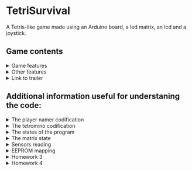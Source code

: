 # TetriSurvival

A Tetris-like game made using an Arduino board, a led matrix, an lcd and a joystick.

## Game contents

<details>
<summary>Game features</summary>
<br>
The purpose of the game is to accumulate as many points as you can while you survive as many levels as posible. Each level has a duration that you have to survive. If you lose a level you lose one heart. You lose the game if you have no hearts left.
This game has:
  
• 3 difficulties
  
• multiple levels, each harder than the last one
  
• points gained by taking risks: you get more points for completing more lines at the same time.
</details>

<details>
<summary>Other features</summary>
<br>
Game has the following features, besides the gameplay:
  
• input player name
  
• save your score
  
• brightness settings

• inverting x and y axis

• highscores saved in EEPROM

• new players tips

• credits
</details>

<details>
<summary>Link to trailer</summary>
<br>
https://www.youtube.com/watch?v=IfsCczCO6Gw&ab_channel=MarianDimofte
</details>


## Additional information useful for understaning the code:

<details>
<summary>The player namer codification</summary>
<br>
I store the player name in an array of type byte. Each letter in the array can be translated into a char using the vector myAlphabet as follows:
myAlphabet[playerName[index]] = decoded letter (char). Everywhere I decode the name I must use the function "pgm_read_byte" because I stored the
myAlphabet array in progamabile memory using PROGMEM. For additional information see: https://www.arduino.cc/reference/en/language/variables/utilities/progmem/

In addition in my coddification the "$" represents the tail of the name, (you can kinda say that strlen(playerName) = the position of the "$" but it isn't correct
because playerName is an array of bytes). I also use $ when the user adds/removes one letter. When you add another letter (at the end), by default it is 
set to be the void one ($) and you can change it after. Only the last letter can be set to be void by the user and if you do it and move your cursor from there,
the letter gets deleted (this is how the user shortens his name).
</details>

<details>
<summary>The tetromino codification</summary>
<br>
I will begin explaining all the codification by explaining how i stored the tetromino. I stored tetromino into a matrix of type bool, aka a array of
types of tetromino pieces. The tetromino piece has a "mini map" of 4 x 4 and on that "mini map" it takes some solid blocks. The map is then translated
row by row into an array and that array represents a tetromino piece in the array of types of tetromino pieces (aka the tetromino matrix).

I will explain for the first piece:

                                0 degrees:          90 degrees:         etc.
                                 0  1  2  3         12  8  4  0
                                 4  5  6  7         13  9  5  1
                                 8  9 10 11         14 10  6  2
                                12 13 14 15         15 11  7  3

Imagine in the above image that the numbers 2, 6, 10 and 14 are bold. Than the first piece (the 4 blocks long bar) will have that "mini map". In the array
that represents that bar only on thesee positions will be True value (meaning a solid block is there) and on the other positions will be False value
(empty space). You do this for every piece and this is how you get the array of arrays (aka the array of tetromino pieces).

The image above helps me explain how I make the rotations and how from x and y and a rotation I get just one index.
Let's start with the 0 degrees rotation (so we can ignore it for now). I can translate a position given by x and y into an index (like in the above image)
so for example at x = 0 and y = 3 we have 8 = (y - 1) * tetrominoSize + x. So this is how I got the formula for that index. If we add the rotation into an account
than we have different formulas:
-    0 degrees: py * tetrominoSize + px
-   90 degrees: (tetrominoSize - 1) * tetrominoSize + py - (px * tetrominoSize)
-  180 degrees: tetrominoSize * tetrominoSize - 1 - (py * 4) - px
-  270 degrees: tetrominoSize - 1  - py + (px * tetrominoSize)

So given a x, y and a rotation, and the tetromino vector we can say if at the x, y coordinates, on a certain piece that is rotated on 0, 90, 180 or 270 degrees if there is an empty block or a solid one

</details>

<details>
<summary>The states of the program</summary>
<br>
title screen - 0
main menu - 1
start game - 2 (the number is never used because when you click "start game" you get redirected to enter player name, so it would have been an useless transition)
    enter player name - 20
    select difficulty - 21
    before playing - 22
    in game - 23
    "game over" screen - 24
    "level passed" screen - 25
    "-1 heart" screen - 26
    "you achived a highscore do you want to save highscore?" screen - 27
settings - 3
    lcd contrast - 30
    lcd brightness - 31
    matrix brightness control - 32
    invert x axis - 33
    invert y axis - 34
highscores - 4
credits - 5
help - 6
back to title - 7
</details>

<details>
<summary>The matrix state</summary>
<br>
The matrix has 3 states: in game (0), filling(1), emptying(2). When in game the matrix shows the map and the current piece. When in filling the display the matrix
turns on the current position and advances to the next one. If the current position was the last one, we set the matrix filled variable to True. The same goes for
when emptying the display.
</details>

<details>
<summary>Sensors reading</summary>
<br>
The sensor are being read once at a certain interval. For the button we create a token when we detect a new press of the button (if a token was not created in the
past 0.1 seconds) and after that, depends of the state if that token gets used, otherwise at the next reading it gets destroyed.

For the joystick the principle is allmost the same, the only difference is that the token only gets destroyed after it was used ("newLeft = newRight = newDown = newUp = 0").
</details>

<details>
<summary>EEPROM mapping</summary>
<br>
    address | stored data
byte number | unsigned long / char[24] / byte
   00 -> 03 | biggest highscore (unsigned long = 4 bytes)
   04 -> 07 | second  highscore (-||-)
   08 -> 11 | last highscore (-||-)
   12 -> 35 | biggest highscore name (char[24] = 24 bytes)
   36 -> 59 | second highscore name (-||-)
   60 -> 83 | last highscore (-||-)
   84 -> 84 | lcd contrast (1 byte)
   85 -> 85 | lcd brightness (-||-)
   86 -> 86 | matrix brightness (-||-)
</details>




















<details>
<summary>Homework 3</summary>
<br>
The homework consists of the following:
  
• Components: a buzzer and a 7-segment display (or a led bar / or 8 leds in a row that simulate a led bar)
  
• Task: should detect EMF (check body and near outlets). It should print the value on the 7-segment display (or light the led bar) and should make a sound based on the intensity.

• The catch: it’s really easy, but one of the mistakes you can do is not to calibrate for the interval on the values you are going to get. Check the link on calibrations.

• Publishing task: You must add the code to the Github repo and continue updating the readme with at least the following details (but feel free to be more creative).
1.  Task Requirements
2.  Picture of the setup
3.  Link to video showcasing functionality

Just to be clear: the input is the EMF using a home-made antenna (can be a wire and a resistor) and the output is some sort of lighting (7-segment values, leds lighting up etc.) and a buzzer with intensity (change the 2nd parameter in the tone function based on the intensity).
The purpose of this project is, first of all, to have a bit of fun and also let you be creative (or lazy) with it. Bonus points for extra effort.


The solution for the homework is in the folder "Tema 3":
  
• The picture from above is here: https://github.com/marian222200/IntroductionToRobotics/blob/main/Tema%203/tema3_poza_deasupra.jpeg

• The picture from the side is here: https://github.com/marian222200/IntroductionToRobotics/blob/main/Tema%203/tema3_poza_deasupra.jpeg

• The video showcasing the functionality is here: https://github.com/marian222200/IntroductionToRobotics/blob/main/Tema%203/tema3_clip.mp4

• The first method code (average of a sample of readings) is here: https://github.com/marian222200/IntroductionToRobotics/blob/main/Tema%203/variant_average_of_a_sample.ino

• The second method code (maximum of multimple averages of a samples of readings over a certain period of time) is here: https://github.com/marian222200/IntroductionToRobotics/blob/main/Tema%203/variant_max_of_average_of_sample.ino
  
• The third method code (maximum of readings over a certain period of time): https://github.com/marian222200/IntroductionToRobotics/blob/main/Tema%203/variant_max_over_time.ino
</details>

<details>
<summary>Homework 4</summary>
<br>
The current homework involves using a joystick in setting the values on each digit of a 4-digit 7-segment display connected to a shift register 74hc595. For maximum grade, you muse use interrupts, and for bonus you can save the last value in eeprom. The homework consists of the following:
  
• Components: a joystick, a 4-digit 7-segment display, a 74hc595 shiftregister
  
• Task:
1.	First state: you can use a joystick axis to cycle through the 4 digits; using the other axis does nothing. A blinking decimal point shows the current digit position. When pressing the button (must use interrupt for maximum points!), you lock in on the selected digit and enter the second state.
2.	Second state: the decimal point stays always on, no longer blinking and you can no longer use the axis to cycle through the 4 digits. Instead, using the other axis, you can increment or decrement the number on the current digit. Pressing the button again returns you to the previous state. For bonus, save the last value in eeprom and load it when starting arduino. Also, keep in mind that when changing the number, you must increment it for each joystick movement - it should not work continuosly increment if you keep the joystick in one position.

• The catch: upgrading the information from the laboratory to cover all the cases, using interrupts for the button and even eeprom for bonus.

• Publishing task: You must add the code to the Github repo and continue updating the readme with at least the following details (but feel free to be more creative).
1.  Task Requirements
2.  Picture of the setup
3.  Link to video showcasing functionality

The solution for the homework is in the folder "Tema 4":
  
• The picture is here: https://github.com/marian222200/IntroductionToRobotics/blob/main/Tema%204/pozaTema4.jpeg

• The video showcasing the functionality is here: https://github.com/marian222200/IntroductionToRobotics/blob/main/Tema%204/clipTema4.mp4

• The code is here: https://github.com/marian222200/IntroductionToRobotics/blob/main/Tema%204/codTema4.ino
</details>
